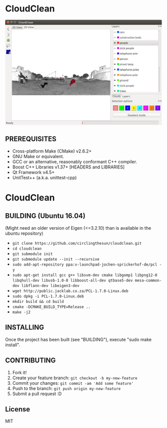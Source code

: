 # CloudClean
![Screenshot](docs/screenshot.png "Screenshot")

## PREREQUISITES

* Cross-platform Make (CMake) v2.6.2+
* GNU Make or equivalent.
* GCC or an alternative, reasonably conformant C++ compiler.
* Boost C++ Libraries v1.37+ [HEADERS and LIBRARIES]
* Qt Framework v4.5+
* UnitTest++ (a.k.a. unittest-cpp)
# CloudClean


## BUILDING (Ubuntu 16.04)

(Might need an older version of Eigen (<=3.2.10) than is available in the ubuntu repository) 

- ```git clone https://github.com/circlingthesun/cloudclean.git```
- ```cd cloudclean```
- ```git submodule init```
- ```git submodule update --init --recursive```
- ```sudo add-apt-repository ppa:v-launchpad-jochen-sprickerhof-de/pcl -y```
- ```sudo apt-get install gcc g++ libsvm-dev cmake libgomp1 libpng12-0 libqhull-dev libusb-1.0-0 libboost-all-dev qtbase5-dev mesa-common-dev libflann-dev libeigen3-dev```
- ```wget http://public.jacklab.co.za/PCL-1.7.0-Linux.deb```
- ```sudo dpkg -i PCL-1.7.0-Linux.deb```
- ```mkdir build && cd build```
- ```cmake -DCMAKE_BUILD_TYPE=Release ..```
- ```make -j2```

## INSTALLING

 Once the project has been built (see "BUILDING"), execute "sudo make install".

## CONTRIBUTING

1. Fork it!
2. Create your feature branch: `git checkout -b my-new-feature`
3. Commit your changes: `git commit -am 'Add some feature'`
4. Push to the branch: `git push origin my-new-feature`
5. Submit a pull request :D

## License
MIT